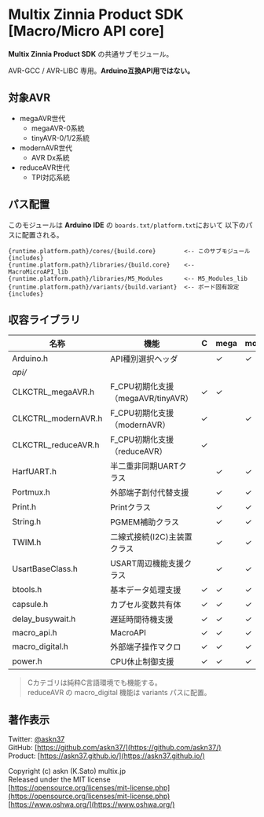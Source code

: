 # Multix Zinnia Product SDK [Macro/Micro API core]

__Multix Zinnia Product SDK__
の共通サブモジュール。

AVR-GCC / AVR-LIBC 専用。__Arduino互換API用ではない。__

## 対象AVR

- megaAVR世代
  - megaAVR-0系統
  - tinyAVR-0/1/2系統
- modernAVR世代
  - AVR Dx系統
- reduceAVR世代
  - TPI対応系統

## パス配置

このモジュールは __Arduino IDE__ の
```boards.txt/platform.txt```において
以下のパスに配置される。

```plain
{runtime.platform.path}/cores/{build.core}        <-- このサブモジュール {includes}
{runtime.platform.path}/libraries/{build.core}    <-- MacroMicroAPI_lib
{runtime.platform.path}/libraries/M5_Modules      <-- M5_Modules_lib
{runtime.platform.path}/variants/{build.variant}  <-- ボード固有設定 {includes}
```

## 収容ライブラリ

|名称|機能|C|mega|modern|reduce|
|-|-|-|-|-|-|
|Arduino.h|API種別選択ヘッダ||✓|✓|✓
|_api/_|
|CLKCTRL_megaAVR.h|F_CPU初期化支援（megaAVR/tinyAVR）|✓|✓
|CLKCTRL_modernAVR.h|F_CPU初期化支援（modernAVR）|✓||✓
|CLKCTRL_reduceAVR.h|F_CPU初期化支援（reduceAVR）|✓|||✓
|HarfUART.h|半二重非同期UARTクラス||✓|✓
|Portmux.h|外部端子割付代替支援||✓|✓
|Print.h|Printクラス||✓|✓
|String.h|PGMEM補助クラス||✓|✓
|TWIM.h|二線式接続(I2C)主装置クラス||✓|✓
|UsartBaseClass.h|USART周辺機能支援クラス||✓|✓
|btools.h|基本データ処理支援|✓|✓|✓|✓
|capsule.h|カプセル変数共有体|✓|✓|✓|✓
|delay_busywait.h|遅延時間待機支援|✓|✓|✓|✓
|macro_api.h|MacroAPI|✓|✓|✓|✓
|macro_digital.h|外部端子操作マクロ|✓|✓|✓|\*
|power.h|CPU休止制御支援|✓|✓|✓|✓

> Cカテゴリは純粋C言語環境でも機能する。\
> reduceAVR の macro_digital 機能は variants パスに配置。

## 著作表示

Twitter: [@askn37](https://twitter.com/askn37) \
GitHub: [https://github.com/askn37/](https://github.com/askn37/) \
Product: [https://askn37.github.io/](https://askn37.github.io/)

Copyright (c) askn (K.Sato) multix.jp \
Released under the MIT license \
[https://opensource.org/licenses/mit-license.php](https://opensource.org/licenses/mit-license.php) \
[https://www.oshwa.org/](https://www.oshwa.org/)
